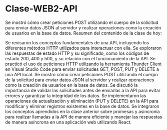 # Clase-WEB2-API
Se mostró cómo crear peticiones POST utilizando el cuerpo de la solicitud para enviar datos JSON al servidor y realizar operaciones como la creación de usuarios en la base de datos.
Resumen del contenido de la clase de hoy:

Se revisaron los conceptos fundamentales de una API, incluyendo los diferentes métodos HTTP utilizados para interactuar con ella.
Se exploraron las respuestas de estado HTTP y su significado, como los códigos de estado 200, 400 y 500, y su relación con el funcionamiento de la API.
Se practicó el uso de peticiones HTTP utilizando la herramienta Thunder Client en Visual Studio Code para enviar solicitudes GET, POST, PUT y DELETE a una API local.
Se mostró cómo crear peticiones POST utilizando el cuerpo de la solicitud para enviar datos JSON al servidor y realizar operaciones como la creación de usuarios en la base de datos.
Se discutió la importancia de validar las solicitudes antes de enviarlas a la API para evitar errores y garantizar la integridad de los datos.
Se implementaron las operaciones de actualización y eliminación (PUT y DELETE) en la API para modificar y eliminar registros existentes en la base de datos.
Se integraron los conceptos aprendidos en la clase anterior sobre promesas y asincronía para realizar llamadas a la API de manera eficiente y manejar las respuestas de manera asíncrona en una aplicación web utilizando React.
